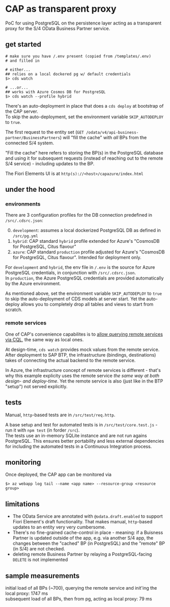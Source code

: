 # CAP as transparent proxy

PoC for using PostgreSQL on the persistence layer acting as a transparent proxy for the S/4 OData Business Partner service.

## get started

```shell
# make sure you have /.env present (copied from /templates/.env)
# and filled in

# either...
## relies on a local dockered pg w/ default credentials
$> cds watch

# ...or...
## works with Azure Cosmos DB for PostgreSQL
$> cds watch --profile hybrid
```

There's an auto-deployment in place that does a `cds deploy` at bootstrap of the CAP server.  
To skip the auto-deployment, set the environment variable `SKIP_AUTODEPLOY` to `true`.

The first request to the entity set (`GET /odata/v4/api-business-partner/BusinessPartners`) will "fill the cache" with _all_ BPs from the connected S/4 system.

"Fill the cache" here refers to storing the BP(s) in the PostgreSQL database and using it for subsequent requests (instead of reaching out to the remote S/4 service) - including updates to the BP.

The Fiori Elements UI is at `http(s)://<host>/capazure/index.html`

## under the hood

### environments

There are 3 configuration profiles for the DB connection predefined in `/src/.cdsrc.json`:

0. `development`: assumes a local dockerized PostgreSQL DB as defined in `/src/pg.yml`
1. `hybrid`: CAP standard `hybrid` profile extended for Azure's "CosmosDB for PostgreSQL, Citus flavour"
2. `azure`: CAP standard `production` profile adjusted for Azure's "CosmosDB for PostgreSQL, Citus flavour". Intended for deployment only.

For `development` and `hybrid`, the env file in `/.env` is the source for Azure PostgreSQL credentials, in conjunction with `/src/.cdsrc.json`.  
In `production`, the Azure PostgreSQL credentials are provided automatically by the Azure environment.

As mentioned above, set the environment variable `SKIP_AUTODEPLOY` to `true` to skip the auto-deployment of CDS models at server start. Yet the auto-deploy allows you to completely drop all tables and views to start from scratch.

### remote services

One of CAP's convenience capabilites is to [allow querying remote services](https://cap.cloud.sap/docs/guides/using-services#execute-queries) [via CQL](https://cap.cloud.sap/docs/cds/cql), the same way as local ones. 

At design-time, `cds watch` provides mock values from the remote service. After deployment to SAP BTP, the infrastructure (bindings, destinations) takes of connecting the actual backend to the remote service.

In Azure, the infrastructure concept of remote services is different - that's why this example explicity uses the remote service _the same way_ *at both design- and deploy-time*. Yet the remote service is also (just like in the BTP "setup") not served explicitly.

## tests

Manual, `http`-based tests are in `/src/test/req.http`.

A base setup and test for automated tests is in `/src/test/core.test.js` - run it with `npm test` (in forder `/src`).   
The tests use an in-memory SQLite instance and are not run agains PostgreSQL. This ensures better portability and less external dependencies for including the automated tests in a Continuous Integration process.

## monitoring

Once deployed, the CAP app can be monitored via

`$> az webapp log tail --name <app name> --resource-group <resource group>`

## limitations

- The OData Service are annotated with `@odata.draft.enabled` to support Fiori Element's draft functionality. 
  That makes manual, `http`-based updates to an entity very very cumbersome.
- There's no fine-grained cache-control in place - meaning: if a Buisness Partner is updated outside of the app, e.g. via another S/4 app, the changes between the "cached" BP (in PostgreSQL) and the "remote" BP (in S/4) are not checked.
- deleting remote Business Partner by relaying a PostgreSQL-facing `DELETE` is not implemented

## sample measurements

initial load of all BPs (~700), querying the remote service and init'ing the local proxy: 1747 ms  
subsequent load of all BPs, then from pg, acting as local proxy: 79 ms
